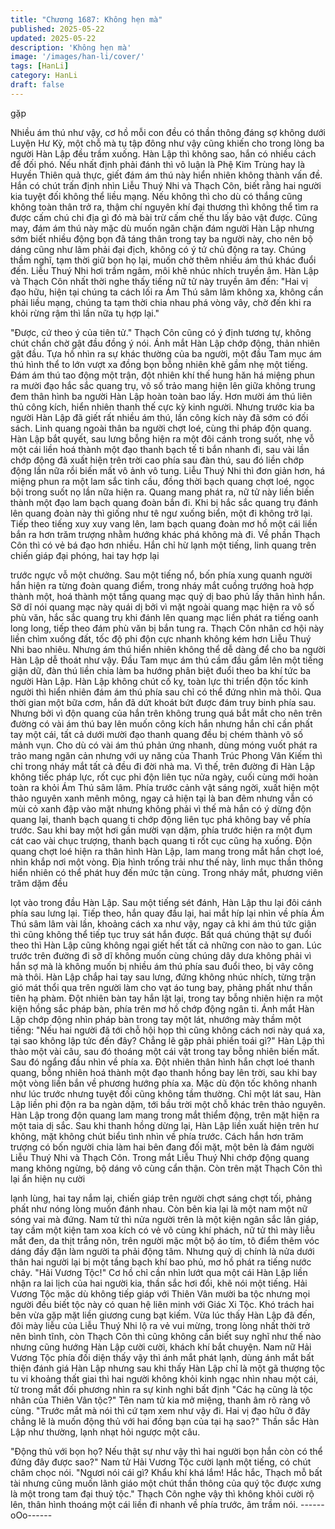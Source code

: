 ```yaml
---
title: "Chương 1687: Không hẹn mà"
published: 2025-05-22
updated: 2025-05-22
description: 'Không hẹn mà'
image: '/images/han-li/cover/'
tags: [HanLi]
category: HanLi
draft: false
---
```


gặp

Nhiều ám thú như vậy, cơ hồ mỗi con đều có thần thông đáng sợ
không dưới Luyện Hư Kỳ, một chỗ mà tụ tập đông như vậy cũng
khiến cho trong lòng ba người Hàn Lập đều trầm xuống.
Hàn Lập thì không sao, hắn có nhiều cách để đối phó. Nếu nhất
định phải đánh thì vô luận là Phệ Kim Trùng hay là Huyền Thiên
quả thực, giết đám ám thú này hiển nhiên không thành vấn đề.
Hắn có chút trấn định nhìn Liễu Thuý Nhi và Thạch Côn, biết rằng
hai người kia tuyệt đối không thể liều mạng. Nếu không thì cho dù
có thắng cũng không toàn thân trở ra, thậm chí nguyên khí đại
thương thì không thể tìm ra được cấm chú chi địa gì đó mà bài
trừ cấm chế thu lấy bảo vật được.
Cũng may, đám ám thú này mặc dù muốn ngăn chặn đám người
Hàn Lập nhưng sớm biết nhiều động bọn đã táng thân trong tay
ba người này, cho nên bộ dáng cũng như lâm phải đại địch,
không có ý tứ chủ động ra tay.
Chúng thầm nghĩ, tạm thời giữ bọn họ lại, muốn chờ thêm nhiều
ám thú khác đuổi đến.
Liễu Thuý Nhi hơi trầm ngâm, môi khẽ nhúc nhích truyền âm.
Hàn Lập và Thạch Côn nhất thời nghe thấy tiếng nữ tử này truyền
âm đến:
"Hai vị đạo hữu, hiện tại chúng ta cách lối ra Ám Thú sâm lâm
không xa, không cần phải liều mạng, chúng ta tạm thời chia nhau
phá vòng vây, chờ đến khi ra khỏi rừng rậm thì lần nữa tụ hợp lại."

"Được, cứ theo ý của tiên tử."
Thạch Côn cũng có ý định tương tự, không chút chần chờ gật đầu
đồng ý nói.
Ánh mắt Hàn Lập chớp động, thản nhiên gật đầu.
Tựa hồ nhìn ra sự khác thường của ba người, một đầu Tam mục
ám thú hình thể to lớn vượt xa đồng bọn bỗng nhiên khẽ gầm nhẹ
một tiếng.
Đám ám thú tao động một trận, đột nhiên khí thế hung hăn há
miệng phun ra mười đạo hắc sắc quang trụ, vô số trảo mang hiện
lên giữa không trung đem thân hình ba người Hàn Lập hoàn toàn
bao lấy.
Hơn mười ám thú liên thủ công kích, hiển nhiên thanh thế cực kỳ
kinh người.
Nhưng trước kia ba người Hàn Lập đã giết rất nhiều ám thú, lần
công kích này đã sớm có đối sách. Linh quang ngoài thân ba
người chợt loé, cùng thi pháp độn quang.
Hàn Lập bắt quyết, sau lưng bỗng hiện ra một đôi cánh trong
suốt, nhẹ vỗ một cái liền hoá thành một đạo thanh bạch tế ti bắn
nhanh đi, sau vài lần chớp động đã xuất hiện trên trời cao phía
sau đàn thú, sau đó liền chớp động lần nữa rồi biến mất vô ảnh
vô tung.
Liễu Thuý Nhi thì đơn giản hơn, há miệng phun ra một lam sắc
tinh cầu, đồng thời bạch quang chợt loé, ngọc bội trong suốt nọ
lần nữa hiện ra. Quang mang phát ra, nữ tử này liền biến thành
một đạo lam bạch quang đoàn bắn đi. Khi bị hắc sắc quang trụ
đánh lên quang đoàn này thì giống như tê ngư xuống biển, một đi
không trở lại. Tiếp theo tiếng xuy xuy vang lên, lam bạch quang
đoàn mơ hồ một cái liền bắn ra hơn trăm trượng nhằm hướng
khác phá không mà đi.
Về phần Thạch Côn thì có vẻ bá đạo hơn nhiều. Hắn chỉ hừ lạnh
một tiếng, linh quang trên chiến giáp đại phóng, hai tay hợp lại

trước ngực vỗ một chưởng. Sau một tiếng nổ, bốn phía xung
quanh người hắn hiện ra từng đoàn quang điểm, trong nháy mắt
cuồng trướng hoà hợp thành một, hoá thành một tầng quang mạc
quỷ dị bao phủ lấy thân hình hắn. Sỡ dĩ nói quang mạc này quái
dị bởi vì mặt ngoài quang mạc hiện ra vô số phù văn, hắc sắc
quang trụ khi đánh lên quang mạc liền phát ra tiếng oanh long
long, tiếp theo đám phù văn bị bắn tung ra. Thạch Côn nhân cơ
hội này liền chìm xuống đất, tốc độ phi độn cực nhanh không kém
hơn Liễu Thuý Nhi bao nhiêu.
Nhưng ám thú hiển nhiên không thể dễ dàng để cho ba người
Hàn Lập dễ thoát như vậy. Đầu Tam mục ám thú cầm đầu gầm
lên một tiếng giận dữ, đàn thú liền chia làm ba hướng phân biệt
đuổi theo ba khí tức ba người Hàn Lập.
Hàn Lập không chút cố kỵ, toàn lực thi triển độn tốc kinh người thì
hiển nhiên đám ám thú phía sau chỉ có thể đứng nhìn mà thôi.
Qua thời gian một bữa cơm, hắn đã dứt khoát bứt được đám truy
binh phía sau. Nhưng bởi vì độn quang của hắn trên không trung
quá bắt mắt cho nên trên đường có vài ám thú bay lên muốn công
kích hắn nhưng hắn chỉ cần phất tay một cái, tất cả dưới mười
đạo thanh quang đều bị chém thành vô số mảnh vụn. Cho dù có
vài ám thú phản ứng nhanh, dùng móng vuốt phát ra trảo mang
ngăn cản nhưng với uy năng của Thanh Trúc Phong Vân Kiếm thì
chỉ trong nháy mắt tất cả đều đi đời nhà ma. Vì thế, trên đường đi
Hàn Lập không tiếc pháp lực, rốt cục phi độn liên tục nửa ngày,
cuối cùng mới hoàn toàn ra khỏi Ám Thú sâm lâm.
Phía trước cảnh vật sáng ngời, xuất hiện một thảo nguyên xanh
mênh mông, ngay cả hiện tại là ban đêm nhưng vẫn có mùi cỏ
xanh đập vào mặt nhưng không phải vì thế mà hắn có ý dừng độn
quang lại, thanh bạch quang ti chớp động liên tục phá không bay
về phía trước.
Sau khi bay một hơi gần mười vạn dặm, phía trước hiện ra một
đụm cát cao vài chục trượng, thanh bạch quang ti rốt cục cũng hạ
xuống. Độn quang chợt loé hiện ra thân hình Hàn Lập, lam mang
trong mắt hắn chợt loé, nhìn khắp nơi một vòng. Địa hình trống
trải như thế này, linh mục thần thông hiển nhiên có thể phát huy
đến mức tận cùng. Trong nháy mắt, phương viên trăm dặm đều

lọt vào trong đầu Hàn Lập.
Sau một tiếng sét đánh, Hàn Lập thu lại đôi cánh phía sau lưng
lại. Tiếp theo, hắn quay đầu lại, hai mắt híp lại nhìn về phía Ám
Thú sâm lâm vài lần, khoảng cách xa như vậy, ngay cả khi ám thú
tức giận thì cũng không thể tiếp tục truy sát hắn được. Bất quá
chúng thật sự đuổi theo thì Hàn Lập cũng không ngại giết hết tất
cả những con nào to gan. Lúc trước trên đường đi sỡ dĩ không
muốn cùng chúng dây dưa không phải vì hắn sợ mà là không
muốn bị nhiều ám thú phía sau đuổi theo, bị vây công mà thôi.
Hàn Lập chắp hai tay sau lưng, đứng không nhúc nhích, từng trận
gió mát thổi qua trên người làm cho vạt áo tung bay, phảng phất
như thần tiên hạ phàm. Đột nhiên bàn tay hắn lật lại, trong tay
bỗng nhiên hiện ra một kiện hồng sắc pháp bàn, phía trên mơ hồ
chớp động ngân ti. Ánh mắt Hàn Lập chớp động nhìn pháp bàn
trong tay một lát, nhướng mày thầm một tiếng:
"Nếu hai người đã tới chỗ hội họp thì cũng không cách nơi này
quá xa, tại sao không lập tức đến đây? Chẳng lẽ gặp phải phiền
toái gì?"
Hàn Lập thì thào một vài câu, sau đó thoáng một cái vật trong tay
bỗng nhiên biến mất. Sau đó ngẩng đầu nhìn về phía xa. Đột
nhiên thân hình hắn chợt loé thanh quang, bỗng nhiên hoá thành
một đạo thanh hồng bay lên trời, sau khi bay một vòng liền bắn về
phương hướng phía xa.
Mặc dù độn tốc không nhanh như lúc trước nhưng tuyệt đối cũng
không tầm thường. Chỉ một lát sau, Hàn Lập liền phi độn ra ba
ngàn dặm, tới bầu trời một chỗ khác trên thảo nguyên. Hàn Lập
trong độn quang lam mang trong mắt thiểm động, trên mặt hiện ra
một taia dị sắc.
Sau khi thanh hồng dừng lại, Hàn Lập liền xuất hiện trên hư
không, mặt không chút biểu tình nhìn về phía trước. Cách hắn
hơn trăm trượng có bốn người chia làm hai bên đang đối mặt,
một bên là đám người Liễu Thuý Nhi và Thạch Côn. Trong mắt
Liễu Thuý Nhi chớp động quang mang không ngừng, bộ dáng vô
cùng cẩn thận. Còn trên mặt Thạch Côn thì lại ẩn hiện nụ cười

lạnh lùng, hai tay nắm lại, chiến giáp trên người chợt sáng chợt
tối, phảng phất như nóng lòng muốn đánh nhau.
Còn bên kia lại là một nam một nữ sóng vai mà đứng. Nam tử thì
nửa người trên là một kiện ngân sắc lân giáp, tay cầm một kiện
tam xoa kích có vẻ vô cùng khí phách, nữ tử thì mày liễu mắt đen,
da thịt trắng nõn, trên người mặc một bộ áo tím, tô điểm thêm vóc
dáng đầy đặn làm người ta phải động tâm. Nhưng quỷ dị chính là
nửa dưới thân hai người lại bị một tầng bạch khí bao phủ, mơ hồ
phát ra tiếng nước chảy.
"Hải Vương Tộc!"
Cơ hồ chỉ cần nhìn lướt qua một cái Hàn Lập liền nhận ra lai lịch
của hai người kia, thần sắc hơi đổi, khẽ nói một tiếng.
Hải Vương Tộc mặc dù không tiếp giáp với Thiên Vân mười ba
tộc nhưng mọi người đều biết tộc này có quan hệ liên minh với
Giác Xi Tộc. Khó trách hai bên vừa gặp mặt liền giương cung bạt
kiếm.
Vừa lúc thấy Hàn Lập đã đến, đôi mày liễu của Liễu Thuý Nhi lộ
ra vẻ vui mừng, trong lòng nhất thời trở nên bình tĩnh, còn Thạch
Côn thì cũng không cần biết suy nghĩ như thế nào nhưng cũng
hướng Hàn Lập cười cười, khách khí bắt chuyện.
Nam nữ Hải Vương Tộc phía đối diện thấy vậy thì ánh mắt phát
lạnh, dùng ánh mắt bất thiện đánh giá Hàn Lập nhưng sau khi
thấy Hàn Lập chỉ là một gã thượng tộc tu vi khoảng thất giai thì
hai người không khỏi kinh ngạc nhìn nhau một cái, từ trong mắt
đối phương nhìn ra sự kinh nghi bất định
"Các hạ cũng là tộc nhân của Thiên Vân tộc?"
Tên nam tử kia mở miệng, thanh âm rõ ràng vô cùng.
"Trước mắt mà nói thì cứ tạm xem như vậy đi. Hai vị đạo hữu ở
đây chẳng lẽ là muốn động thủ với hai đồng bạn của tại hạ sao?"
Thần sắc Hàn Lập như thường, lạnh nhạt hỏi ngược một câu.

"Động thủ với bọn họ? Nếu thật sự như vậy thì hai người bọn hắn
còn có thể đứng đây được sao?"
Nam tử Hải Vương Tộc cười lạnh một tiếng, có chút châm chọc
nói.
"Ngươi nói cái gì? Khẩu khí khá lắm! Hắc hắc, Thạch mỗ bất tài
nhưng cũng muốn lãnh giáo một chút thần thông của quý tộc
được xưng là một trong tam đại thuỷ tộc."
Thạch Côn nghe vậy thì không khỏi cười rộ lên, thân hình thoáng
một cái liền đi nhanh về phía trước, âm trầm nói.
------oOo------

